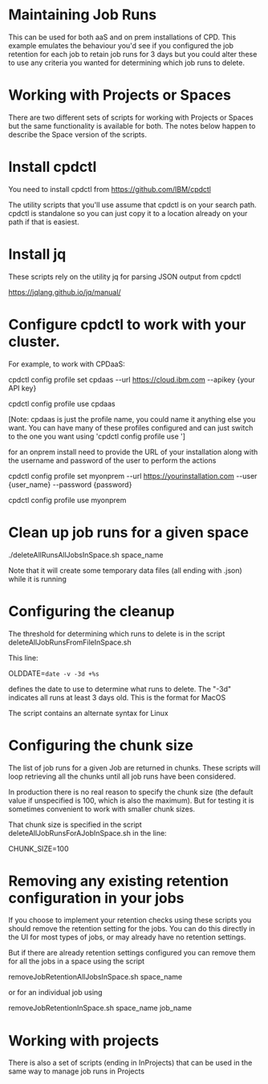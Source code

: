 # Maintaining Job Runs
This can be used for both aaS and on prem installations of CPD. This example emulates the behaviour you'd see if you configured the job retention for each job to retain job runs for 3 days but you could alter these to use any criteria you wanted for determining which job runs to delete.

# Working with Projects or Spaces

There are two different sets of scripts for working with Projects or Spaces but the same functionality is available for both.  The notes below happen to describe the Space version of the scripts.

# Install cpdctl

You need to install cpdctl from https://github.com/IBM/cpdctl

The utility scripts that you'll use assume that cpdctl is on your search path. cpdctl is standalone so you can just copy it to a location already on your path if that is easiest.

# Install jq

These scripts rely on the utility jq for parsing JSON output from cpdctl

https://jqlang.github.io/jq/manual/

# Configure cpdctl to work with your cluster.

For example, to work with CPDaaS:

cpdctl config profile set cpdaas --url https://cloud.ibm.com --apikey {your API key}

cpdctl config profile use cpdaas

[Note: cpdaas is just the profile name, you could name it anything else you want.  You can have many of these profiles configured and can just switch to the one you want using 'cpdctl config profile use ']


for an onprem install need to provide the URL of your installation along with the username and password of the user to perform the actions

cpdctl config profile set myonprem --url https://yourinstallation.com --user {user_name} --password {password}

cpdctl config profile use myonprem

# Clean up job runs for a given space

./deleteAllRunsAllJobsInSpace.sh space_name

Note that it will create some temporary data files (all ending with .json) while it is running

# Configuring the cleanup

The threshold for determining which runs to delete is in the script deleteAllJobRunsFromFileInSpace.sh

This line:

OLDDATE=`date -v -3d +%s`

defines the date to use to determine what runs to delete. The "-3d" indicates all runs at least 3 days old. This is the format for MacOS

The script contains an alternate syntax for Linux

# Configuring the chunk size

The list of job runs for a given Job are returned in chunks.  These scripts will loop retrieving all the chunks until all job runs have been considered.

In production there is no real reason to specify the chunk size (the default value if unspecified is 100, which is also the maximum).  But for testing it is sometimes convenient to work with smaller chunk sizes.

That chunk size is specified in the script deleteAllJobRunsForAJobInSpace.sh in the line:

CHUNK_SIZE=100

# Removing any existing retention configuration in your jobs

If you choose to implement your retention checks using these scripts you should remove the retention setting for the jobs.  You can do this directly in the UI for most types of jobs, or may already have no retention settings.

But if there are already retention settings configured you can remove them for all the jobs in a space using the script

removeJobRetentionAllJobsInSpace.sh space_name

or for an individual job using

removeJobRetentionInSpace.sh space_name job_name

# Working with projects

There is also a set of scripts (ending in InProjects) that can be used in the same way to manage job runs in Projects
